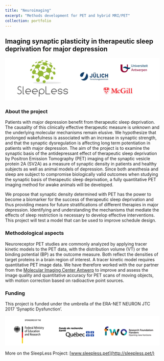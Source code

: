```yaml
---
title: "Neuroimaging"
excerpt: "Methods development for PET and hybrid MRI/PET" 
collection: portfolio
---
```




## Imaging synaptic plasticity in therapeutic sleep deprivation for major depression

![SleepLess Partners](/images/SleepLess-Header_Logos.jpg)

### About the project
Patients with major depression benefit from therapeutic sleep deprivation. The causality of this clinically effective therapeutic measure is unknown and the underlying molecular mechanisms remain elusive. We hypothesize that prolonged wakefulness is associated with an increase in synaptic strength, and that the synaptic dysregulation is affecting long term potentiation in patients with major depression. The aim of the project is to examine the synaptic basis of the antidepressant effect of therapeutic sleep deprivation by Positron Emission Tomography (PET) imaging of the synaptic vesicle protein 2A (SV2A) as a measure of synaptic density in patients and healthy subjects as well as animal models of depression. Since both anesthesia and sleep are subject to compromise biologically valid outcomes when studying the synaptic basis of therapeutic sleep deprivation, a fully quantitative PET imaging method for awake animals will be developed.

We propose that synaptic density determined with PET has the power to become a biomarker for the success of therapeutic sleep deprivation and thus providing means for future stratifications of different therapies in major depression. Identifying and understanding the mechanisms that mediate the effects of sleep restriction is necessary to develop effective interventions. This project will test a model that can be used to improve schedule design.

### Methodological aspects
Neuroreceptor PET studies are commonly analyzed by applying tracer kinetic models to the PET data, with the distribution volume (VT) or the binding potential (BP) as the outcome measure. Both reflect the densities of target proteins in a brain region of interest. A tracer kinetic model requires quantitative PET image data. We have therefore worked with the our partner from the [ Molecular Imaging Center Antwerp](https://www.uantwerpen.be/en/research-groups/mica/) to improve and assess the image quality and quantitative accuracy for PET scans of moving objects, with motion correction based on radioactive point sources.

### Funding
This project is funded under the umbrella of the ERA-NET NEURON JTC 2017 ‘Synaptic Dysfunction’. 

![SleepLess Partners BMBF FRQS FWO](/images/SleepLess_partners.png)

More on the SleepLess Project: [www.sleepless.pet](http://sleepless.pet/)